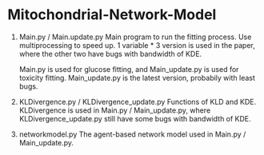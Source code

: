 # Mitochondrial-Network-Model


1. Main.py / Main.update.py
   Main program to run the fitting process.
   Use multiprocessing to speed up.
   1 variable * 3 version is used in the paper, where the other two have bugs with bandwidth of KDE.
   
   Main.py is used for glucose fitting, and Main_update.py is used for toxicity fitting.
   Main_update.py is the latest version, probabily with least bugs.
  
2. KLDivergence.py / KLDivergence_update.py
   Functions of KLD and KDE.
   KLDivergence is used in Main.py / Main_update.py, where KLDivergence_update.py still have some bugs with bandwidth of KDE.
   
3. networkmodel.py
   The agent-based network model used in Main.py / Main_update.py.
